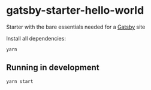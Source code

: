 # gatsby-starter-hello-world
Starter with the bare essentials needed for a [Gatsby](https://www.gatsbyjs.org/) site

Install all dependencies:
```
yarn
```

## Running in development
`yarn start`
